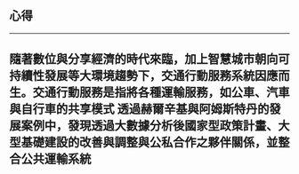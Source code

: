 ## 心得

---
隨著數位與分享經濟的時代來臨，加上智慧城市朝向可持續性發展等大環境趨勢下，交通行動服務系統因應而生。交通行動服務是指將各種運輸服務，如公車、汽車與自行車的共享模式
透過赫爾辛基與阿姆斯特丹的發展案例中，發現透過大數據分析後國家型政策計畫、大型基礎建設的改善與調整與公私合作之夥伴關係，並整合公共運輸系統
---
